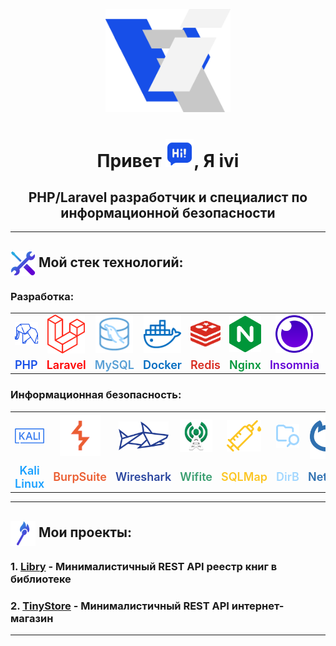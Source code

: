 <p align="center"><img src="icons/avatar.png" width="200" alt="Logo"></p><a id='links'></a>
<h1 align="center">Привет <img src="icons/text.png" width="45">, Я ivi</h1>
<h2 align="center">PHP/Laravel разработчик и специалист по информационной безопасности</h2>

<p align="center">
</p>

---

## <img src="icons/tools.png" width="40" align="absmiddle"> Мой стек технологий:

### **Разработка:**
<div align="center">
  <table>
    <tr>
      <td align="center"><img src="icons/php.png" width="60"></td>
      <td align="center"><img src="icons/Laravel.png" width="60"></td>
      <td align="center"><img src="icons/mysql.png" width="60"></td>
      <td align="center"><img src="icons/docker.png" width="60"></td>
      <td align="center"><img src="icons/redis.png" width="60"></td>
      <td align="center"><img src="icons/nginx.png" width="60"></td>
      <td align="center"><img src="icons/insomnia.png" width="60"></td>
      <td align="center"><img src="icons/git.png" width="60"></td>
      <td align="center"><img src="icons/bash.png" width="60"></td>
      <td align="center"><img src="icons/github.png" width="60"></td>
    </tr>
    <tr>
      <td align="center"><span style="color: #174fe8; font-size: large; font-weight: 600;">PHP</span></td>
      <td align="center"><span style="color: #ff0000; font-size: large; font-weight: 600;">Laravel</span></td>
      <td align="center"><span style="color: #589fd5; font-size: large; font-weight: 600;">MySQL</span></td>
      <td align="center"><span style="color: #006bc0; font-size: large; font-weight: 600;">Docker</span></td>
      <td align="center"><span style="color: #d82c20; font-size: large; font-weight: 600;">Redis</span></td>
      <td align="center"><span style="color: #009639; font-size: large; font-weight: 600;">Nginx</span></td>
      <td align="center"><span style="color: #6400d7; font-size: large; font-weight: 600;">Insomnia</span></td>
      <td align="center"><span style="color: #dc5b33; font-size: large; font-weight: 600;">Git</span></td>
      <td align="center"><span style="color: #fff; font-size: large; font-weight: 600;">Bash</span></td>
      <td align="center"><span style="color: #fff; font-size: large; font-weight: 600;">GitHub</span></td>
    </tr>
  </table>
</div>



### **Информационная безопасность:**
  <table>
    <tr>
      <td align="center"><img src="icons/kali.png" width="70"></td>
      <td align="center"><img src="icons/burp.png" width="65"></td>
      <td align="center"><img src="icons/shark.png" width="80"></td>
      <td align="center"><img src="icons/wifite.png" width="55"></td>
      <td align="center"><img src="icons/injection.png" width="55"></td>
      <td align="center"><img src="icons/folder.png" width="55"></td>
      <td align="center"><img src="icons/nc.png" width="55"></td>
      <td align="center"><img src="icons/eye.png" width="60"></td>
    </tr>
    <tr>
      <td align="center"><span style="color: #19a0ff; font-size: large; font-weight: 600;">Kali Linux</span></td>
      <td align="center"><span style="color: #eb5e32; font-size: large; font-weight: 600;">BurpSuite</span></td>
      <td align="center"><span style="color: #2a469f; font-size: large; font-weight: 600;">Wireshark</span></td>
      <td align="center"><span style="color: #3a9e70; font-size: large; font-weight: 600;">Wifite</span></td>
      <td align="center"><span style="color: #fcc624; font-size: large; font-weight: 600;">SQLMap</span></td>
      <td align="center"><span style="color: #a2d7ff; font-size: large; font-weight: 600;">DirB</span></td>
      <td align="center"><span style="color: #2f70b0; font-size: large; font-weight: 600;">NetCat</span></td>
      <td align="center"><span style="color: #005eb0; font-size: large; font-weight: 600;">Nmap</span></td>
    </tr>
  </table>

---

## <img src="icons/match.png" width="40" align="absmiddle"> Мои проекты:

### 1. **[Libry](ссылка)** - Минималистичный REST API реестр книг в библиотеке
### 2. **[TinyStore](ссылка)** - Минималистичный REST API интернет-магазин

---

